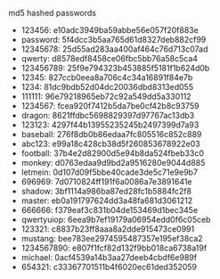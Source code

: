 md5 hashed passwords
* 123456: e10adc3949ba59abbe56e057f20f883e
* password: 5f4dcc3b5aa765d61d8327deb882cf99
* 12345678: 25d55ad283aa400af464c76d713c07ad
* qwerty: d8578edf8458ce06fbc5bb76a58c5ca4
* 123456789: 25f9e794323b453885f5181f1b624d0b
* 12345: 827ccb0eea8a706c4c34a16891f84e7b
* 1234: 81dc9bdb52d04dc20036dbd8313ed055
* 111111: 96e79218965eb72c92a549dd5a330112
* 1234567: fcea920f7412b5da7be0cf42b8c93759
* dragon: 8621ffdbc5698829397d97767ac13db3
* 123123: 4297f44b13955235245b2497399d7a93
* baseball: 276f8db0b86edaa7fc805516c852c889
* abc123: e99a18c428cb38d5f260853678922e03
* football: 37b4e2d82900d5e94b8da524fbeb33c0
* monkey: d0763edaa9d9bd2a9516280e9044d885
* letmein: 0d107d09f5bbe40cade3de5c71e9e9b7
* 696969: 7d0710824ff191f6a0086a7e3891641e
* shadow: 3bf1114a986ba87ed28fc1b5884fc2f8
* master: eb0a191797624dd3a48fa681d3061212
* 666666: f379eaf3c831b04de153469d1bec345e
* qwertyuiop: 6eea9b7ef19179a06954edd0f6c05ceb
* 123321: c8837b23ff8aaa8a2dde915473ce0991
* mustang: bee783ee2974595487357e195ef38ca2
* 1234567890: e807f1fcf82d132f9bb018ca6738a19f
* michael: 0acf4539a14b3aa27deeb4cbdf6e989f
* 654321: c33367701511b4f6020ec61ded352059
